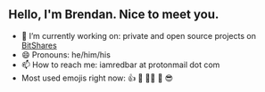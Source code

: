 ## Hello, I'm Brendan. Nice to meet you.

- 💪 I’m currently working on: private and open source projects on [BitShares](https://github.com/bitshares)
- 😄 Pronouns: he/him/his
- 📫 How to reach me: iamredbar at protonmail dot com
- Most used emojis right now: 👍 👀 🤷‍♂️ 🤙 😎
